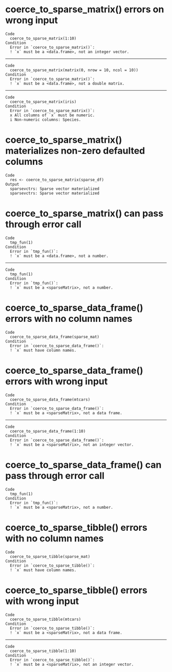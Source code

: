 # coerce_to_sparse_matrix() errors on wrong input

    Code
      coerce_to_sparse_matrix(1:10)
    Condition
      Error in `coerce_to_sparse_matrix()`:
      ! `x` must be a <data.frame>, not an integer vector.

---

    Code
      coerce_to_sparse_matrix(matrix(0, nrow = 10, ncol = 10))
    Condition
      Error in `coerce_to_sparse_matrix()`:
      ! `x` must be a <data.frame>, not a double matrix.

---

    Code
      coerce_to_sparse_matrix(iris)
    Condition
      Error in `coerce_to_sparse_matrix()`:
      x All columns of `x` must be numeric.
      i Non-numeric columns: Species.

# coerce_to_sparse_matrix() materializes non-zero defaulted columns

    Code
      res <- coerce_to_sparse_matrix(sparse_df)
    Output
      sparsevctrs: Sparse vector materialized
      sparsevctrs: Sparse vector materialized

# coerce_to_sparse_matrix() can pass through error call

    Code
      tmp_fun(1)
    Condition
      Error in `tmp_fun()`:
      ! `x` must be a <data.frame>, not a number.

---

    Code
      tmp_fun(1)
    Condition
      Error in `tmp_fun()`:
      ! `x` must be a <sparseMatrix>, not a number.

# coerce_to_sparse_data_frame() errors with no column names

    Code
      coerce_to_sparse_data_frame(sparse_mat)
    Condition
      Error in `coerce_to_sparse_data_frame()`:
      ! `x` must have column names.

# coerce_to_sparse_data_frame() errors with wrong input

    Code
      coerce_to_sparse_data_frame(mtcars)
    Condition
      Error in `coerce_to_sparse_data_frame()`:
      ! `x` must be a <sparseMatrix>, not a data frame.

---

    Code
      coerce_to_sparse_data_frame(1:10)
    Condition
      Error in `coerce_to_sparse_data_frame()`:
      ! `x` must be a <sparseMatrix>, not an integer vector.

# coerce_to_sparse_data_frame() can pass through error call

    Code
      tmp_fun(1)
    Condition
      Error in `tmp_fun()`:
      ! `x` must be a <sparseMatrix>, not a number.

# coerce_to_sparse_tibble() errors with no column names

    Code
      coerce_to_sparse_tibble(sparse_mat)
    Condition
      Error in `coerce_to_sparse_tibble()`:
      ! `x` must have column names.

# coerce_to_sparse_tibble() errors with wrong input

    Code
      coerce_to_sparse_tibble(mtcars)
    Condition
      Error in `coerce_to_sparse_tibble()`:
      ! `x` must be a <sparseMatrix>, not a data frame.

---

    Code
      coerce_to_sparse_tibble(1:10)
    Condition
      Error in `coerce_to_sparse_tibble()`:
      ! `x` must be a <sparseMatrix>, not an integer vector.

